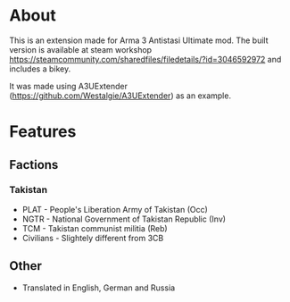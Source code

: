 # About
This is an extension made for Arma 3 Antistasi Ultimate mod.
The built version is available at steam workshop https://steamcommunity.com/sharedfiles/filedetails/?id=3046592972 and includes a bikey.

It was made using A3UExtender (https://github.com/Westalgie/A3UExtender) as an example.

# Features

## Factions

### Takistan
- PLAT - People's Liberation Army of Takistan (Occ)
- NGTR - National Government of Takistan Republic (Inv)
- TCM - Takistan communist militia (Reb)
- Civilians - Slightely different from 3CB

## Other
- Translated in English, German and Russia
